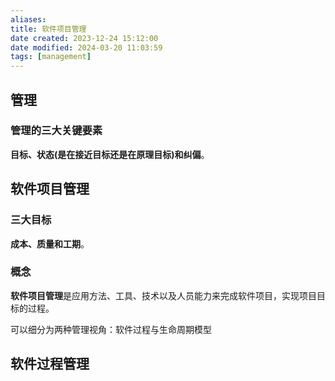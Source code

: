 ```yaml
---
aliases: 
title: 软件项目管理
date created: 2023-12-24 15:12:00
date modified: 2024-03-20 11:03:59
tags: [management]
---
```


## 管理

### 管理的三大关键要素

**目标、状态(是在接近目标还是在原理目标)和纠偏**。


## 软件项目管理

### 三大目标
**成本、质量和工期**。

### 概念
**软件项目管理**是应用方法、工具、技术以及人员能力来完成软件项目，实现项目目标的过程。

可以细分为两种管理视角：软件过程与生命周期模型


## 软件过程管理



